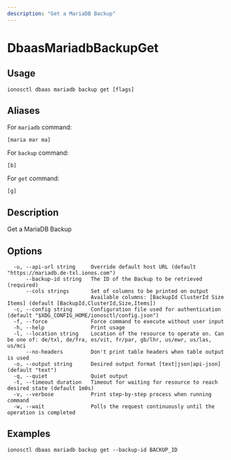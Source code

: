 ```yaml
---
description: "Get a MariaDB Backup"
---
```


# DbaasMariadbBackupGet

## Usage

```text
ionosctl dbaas mariadb backup get [flags]
```

## Aliases

For `mariadb` command:

```text
[maria mar ma]
```

For `backup` command:

```text
[b]
```

For `get` command:

```text
[g]
```

## Description

Get a MariaDB Backup

## Options

```text
  -u, --api-url string     Override default host URL (default "https://mariadb.de-txl.ionos.com")
      --backup-id string   The ID of the Backup to be retrieved (required)
      --cols strings       Set of columns to be printed on output 
                           Available columns: [BackupId ClusterId Size Items] (default [BackupId,ClusterId,Size,Items])
  -c, --config string      Configuration file used for authentication (default "$XDG_CONFIG_HOME/ionosctl/config.json")
  -f, --force              Force command to execute without user input
  -h, --help               Print usage
  -l, --location string    Location of the resource to operate on. Can be one of: de/txl, de/fra, es/vit, fr/par, gb/lhr, us/ewr, us/las, us/mci
      --no-headers         Don't print table headers when table output is used
  -o, --output string      Desired output format [text|json|api-json] (default "text")
  -q, --quiet              Quiet output
  -t, --timeout duration   Timeout for waiting for resource to reach desired state (default 1m0s)
  -v, --verbose            Print step-by-step process when running command
  -w, --wait               Polls the request continuously until the operation is completed
```

## Examples

```text
ionosctl dbaas mariadb backup get --backup-id BACKUP_ID
```

